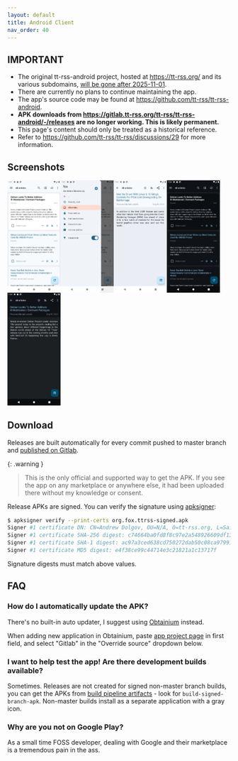 ```yaml
---
layout: default
title: Android Client
nav_order: 40
---
```


## **IMPORTANT**

* The original tt-rss-android project, hosted at <https://tt-rss.org/> and its various subdomains,
  [will be gone after 2025-11-01](https://community.tt-rss.org/t/the-end-of-tt-rss-org/7164).
* There are currently no plans to continue maintaining the app.
* The app's source code may be found at <https://github.com/tt-rss/tt-rss-android>.
* **APK downloads from <https://gitlab.tt-rss.org/tt-rss/tt-rss-android/-/releases> are no longer working.  This is likely permanent.**
* This page's content should only be treated as a historical reference.
* Refer to <https://github.com/tt-rss/tt-rss/discussions/29> for more information.

## Screenshots

[<img src="images/tt-rss-android/Screenshot_20250509_135136.webp" width="120" align="left" alt="Android app main feed view">](images/tt-rss-android/Screenshot_20250509_135136.webp)

[<img src="images/tt-rss-android/Screenshot_20250509_135154.webp" width="120" align="left" alt="Android app article list">](images/tt-rss-android/Screenshot_20250509_135154.webp)

[<img src="images/tt-rss-android/Screenshot_20250509_135217.webp" width="120" align="left" alt="Android app article view">](images/tt-rss-android/Screenshot_20250509_135217.webp)

[<img src="images/tt-rss-android/Screenshot_20250509_135426.webp" width="120" align="left" alt="Android app settings">](images/tt-rss-android/Screenshot_20250509_135426.webp)

[<img src="images/tt-rss-android/Screenshot_20250509_135438.webp" width="120" alt="Android app preferences">](images/tt-rss-android/Screenshot_20250509_135438.webp)

## Download

Releases are built automatically for every commit pushed to master branch and [published on Gitlab](https://gitlab.tt-rss.org/tt-rss/tt-rss-android/-/releases).

{: .warning }
> This is the only official and supported way to get the APK. If you see the app on any marketplace or anywhere else, it had been uploaded there without my knowledge or consent.

Release APKs are signed. You can verify the signature using [apksigner](https://developer.android.com/tools/apksigner):

```sh
$ apksigner verify --print-certs org.fox.ttrss-signed.apk
Signer #1 certificate DN: CN=Andrew Dolgov, OU=N/A, O=tt-rss.org, L=Saint-Petersburg, ST=N/A, C=RU
Signer #1 certificate SHA-256 digest: c74664ba0fd8f8c97e2a548926609df1369236dd9d9d14c0e5c20b8c2b08cf06
Signer #1 certificate SHA-1 digest: ac97a3ced638cd750272dab50c08ca979910dc74
Signer #1 certificate MD5 digest: e4f38ce99c44714e3c21821a1c13717f
```

Signature digests must match above values.

## FAQ

### How do I automatically update the APK?

There's no built-in auto updater, I suggest using [Obtainium](https://obtainium.imranr.dev/) instead.

When adding new application in Obtainium, paste [app project page](https://gitlab.tt-rss.org/tt-rss/tt-rss-android) in first field, and select "Gitlab" in the "Override source" dropdown below.

### I want to help test the app! Are there development builds available?

Sometimes. Releases are not created for signed non-master branch builds, you can get the APKs from [build pipeline artifacts](https://gitlab.tt-rss.org/tt-rss/tt-rss-android/-/jobs) - look for `build-signed-branch-apk`. Non-master builds install as a separate application with a gray icon.

### Why are you not on Google Play?

As a small time FOSS developer, dealing with Google and their marketplace is a tremendous pain in the ass.
